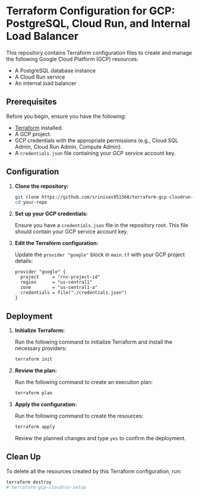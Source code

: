 # Terraform Configuration for GCP: PostgreSQL, Cloud Run, and Internal Load Balancer

This repository contains Terraform configuration files to create and manage the following Google Cloud Platform (GCP) resources:

- A PostgreSQL database instance
- A Cloud Run service
- An internal load balancer

## Prerequisites

Before you begin, ensure you have the following:

- [Terraform](https://www.terraform.io/downloads.html) installed.
- A GCP project.
- GCP credentials with the appropriate permissions (e.g., Cloud SQL Admin, Cloud Run Admin, Compute Admin).
- A `credentials.json` file containing your GCP service account key.

## Configuration

1. **Clone the repository:**

    ```bash
    git clone https://github.com/srinivas951568/terraform-gcp-cloudrun-setup.git
    cd your-repo
    ```

2. **Set up your GCP credentials:**

    Ensure you have a `credentials.json` file in the repository root. This file should contain your GCP service account key.

3. **Edit the Terraform configuration:**

    Update the `provider "google"` block in `main.tf` with your GCP project details:

    ```hcl
    provider "google" {
      project     = "rns-project-id"
      region      = "us-central1"
      zone        = "us-central1-a"
      credentials = file("./credentials.json")
    }
    ```

## Deployment

1. **Initialize Terraform:**

    Run the following command to initialize Terraform and install the necessary providers:

    ```bash
    terraform init
    ```
2. **Review the plan:**
    
    Run the following command to create an execution plan:
    ```bash
    terraform plan
    ```
3. **Apply the configuration:**

    Run the following command to create the resources:

    ```bash
    terraform apply
    ```

    Review the planned changes and type `yes` to confirm the deployment.


## Clean Up

To delete all the resources created by this Terraform configuration, run:

```bash
terraform destroy
# terraform-gcp-cloudrun-setup

